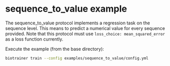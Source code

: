 # sequence_to_value example

The sequence_to_value protocol implements a regression task on the sequence level. This means to predict
a numerical value for every sequence provided. Note that this protocol must use 
`loss_choice: mean_squared_error` as a loss function currently.

Execute the example (from the base directory):
```bash
biotrainer train --config examples/sequence_to_value/config.yml
```
